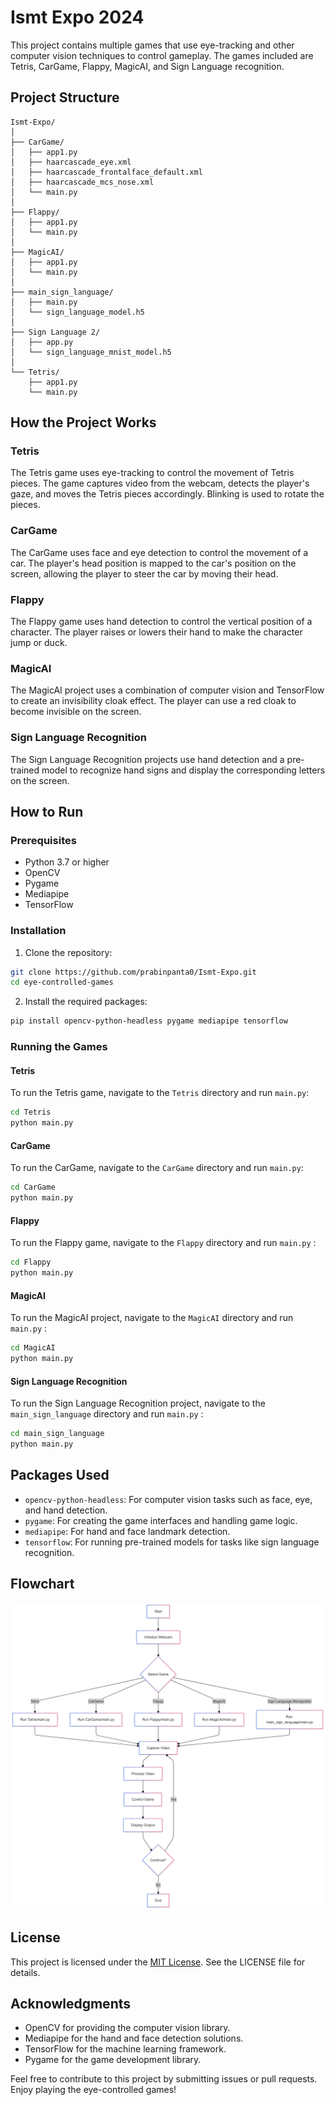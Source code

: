 # Ismt Expo 2024

This project contains multiple games that use eye-tracking and other computer vision techniques to control gameplay. The games included are Tetris, CarGame, Flappy, MagicAI, and Sign Language recognition.

## Project Structure

```plaintext
Ismt-Expo/
│
├── CarGame/
│   ├── app1.py
│   ├── haarcascade_eye.xml
│   ├── haarcascade_frontalface_default.xml
│   ├── haarcascade_mcs_nose.xml
│   └── main.py
│
├── Flappy/
│   ├── app1.py
│   └── main.py
│
├── MagicAI/
│   ├── app1.py
│   └── main.py
│
├── main_sign_language/
│   ├── main.py
│   └── sign_language_model.h5
│
├── Sign Language 2/
│   ├── app.py
│   └── sign_language_mnist_model.h5
│
└── Tetris/
    ├── app1.py
    └── main.py
```

## How the Project Works

### Tetris

The Tetris game uses eye-tracking to control the movement of Tetris pieces. The game captures video from the webcam, detects the player's gaze, and moves the Tetris pieces accordingly. Blinking is used to rotate the pieces.

### CarGame

The CarGame uses face and eye detection to control the movement of a car. The player's head position is mapped to the car's position on the screen, allowing the player to steer the car by moving their head.

### Flappy

The Flappy game uses hand detection to control the vertical position of a character. The player raises or lowers their hand to make the character jump or duck.

### MagicAI

The MagicAI project uses a combination of computer vision and TensorFlow to create an invisibility cloak effect. The player can use a red cloak to become invisible on the screen.

### Sign Language Recognition

The Sign Language Recognition projects use hand detection and a pre-trained model to recognize hand signs and display the corresponding letters on the screen.

## How to Run

### Prerequisites

- Python 3.7 or higher
- OpenCV
- Pygame
- Mediapipe
- TensorFlow

### Installation

1. Clone the repository:

```sh
git clone https://github.com/prabinpanta0/Ismt-Expo.git
cd eye-controlled-games
```

2. Install the required packages:

```sh
pip install opencv-python-headless pygame mediapipe tensorflow
```

### Running the Games

#### Tetris

To run the Tetris game, navigate to the `Tetris` directory and run `main.py`:

```sh
cd Tetris
python main.py
```

#### CarGame

To run the CarGame, navigate to the `CarGame` directory and run `main.py`:

```sh
cd CarGame
python main.py
```

#### Flappy

To run the Flappy game, navigate to the  `Flappy` directory and run `main.py` :

```sh
cd Flappy
python main.py
```

#### MagicAI

To run the MagicAI project, navigate to the `MagicAI` directory and run `main.py` :

```sh
cd MagicAI
python main.py
```

#### Sign Language Recognition

To run the Sign Language Recognition project, navigate to the `main_sign_language` directory and run `main.py` :

```sh
cd main_sign_language
python main.py
```

## Packages Used

- `opencv-python-headless`: For computer vision tasks such as face, eye, and hand detection.
- `pygame`: For creating the game interfaces and handling game logic.
- `mediapipe`: For hand and face landmark detection.
- `tensorflow`: For running pre-trained models for tasks like sign language recognition.

## Flowchart

![alt text](<Mermaid.png>)

## License

This project is licensed under the [MIT License](License). See the LICENSE file for details.

## Acknowledgments

- OpenCV for providing the computer vision library.
- Mediapipe for the hand and face detection solutions.
- TensorFlow for the machine learning framework.
- Pygame for the game development library.

Feel free to contribute to this project by submitting issues or pull requests. Enjoy playing the eye-controlled games!